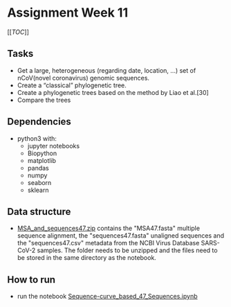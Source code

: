 # Assignment Week 11

[[_TOC_]]

## Tasks 
- Get a large, heterogeneous (regarding date, location, ...) set of nCoV(novel coronavirus) genomic sequences.
- Create a “classical” phylogenetic tree.
- Create a phylogenetic trees based on the method by Liao et al.[30]
- Compare the trees

## Dependencies
- python3 with:
    - jupyter notebooks
    - Biopython
    - matplotlib
    - pandas
    - numpy
    - seaborn
    - sklearn

## Data structure
- [MSA_and_sequences47.zip](https://git.imp.fu-berlin.de/verversl98/dsls-2020/-/blob/master/Week%2011/Paul/MSA_and_sequences47.zip) contains the "MSA47.fasta" multiple sequence alignment, the "sequences47.fasta" unaligned sequences and the "sequences47.csv" metadata from the NCBI Virus Database SARS-CoV-2 samples. The folder needs to be unzipped and the files need to be stored in the same directory as the notebook.

## How to run
- run the notebook [Sequence-curve_based_47_Sequences.ipynb](https://git.imp.fu-berlin.de/verversl98/dsls-2020/-/blob/master/Week%2011/Paul/Sequence-curve_based_47_Sequences.ipynb)
